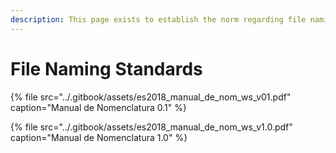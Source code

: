 ```yaml
---
description: This page exists to establish the norm regarding file naming.
---
```


# File Naming Standards

{% file src="../.gitbook/assets/es2018\_manual\_de\_nom\_ws\_v01.pdf" caption="Manual de Nomenclatura 0.1" %}

{% file src="../.gitbook/assets/es2018\_manual\_de\_nom\_ws\_v1.0.pdf" caption="Manual de Nomenclatura 1.0" %}

